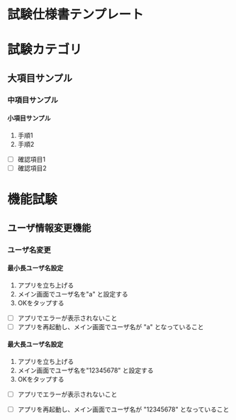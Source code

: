 # 試験仕様書テンプレート

# 試験カテゴリ
 
## 大項目サンプル
### 中項目サンプル
#### 小項目サンプル
 
1. 手順1
2. 手順2
* [ ] 確認項目1
* [ ] 確認項目2
 
# 機能試験
 
## ユーザ情報変更機能
 
### ユーザ名変更
 
#### 最小長ユーザ名設定
 
1. アプリを立ち上げる
2. メイン画面でユーザ名を"a" と設定する
3. OKをタップする
* [ ] アプリでエラーが表示されないこと
* [ ] アプリを再起動し、メイン画面でユーザ名が "a" となっていること
 
#### 最大長ユーザ名設定
 
1. アプリを立ち上げる
2. メイン画面でユーザ名を"12345678" と設定する
3. OKをタップする
* [ ] アプリでエラーが表示されないこと
* [ ] アプリを再起動し、メイン画面でユーザ名が "12345678" となっていること
 